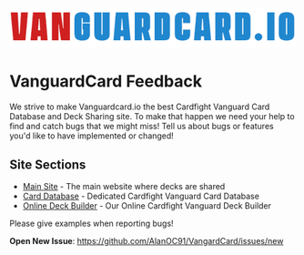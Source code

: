 [<img src="Logo (1).png" alt="VanguardCard" />](https://vanguardcard.io/)

# VanguardCard Feedback

We strive to make Vanguardcard.io the best Cardfight Vanguard Card Database and Deck Sharing site. To make that happen we need your help to find and catch bugs that we might miss! Tell us about bugs or features you'd like to have implemented or changed!


## Site Sections

* [Main Site](https://vanguardcard.io) - The main website where decks are shared
* [Card Database](https://vanguardcard.io/card-database/) - Dedicated Cardfight Vanguard Card Database
* [Online Deck Builder](https://vanguardcard.io/deckbuilder/) - Our Online Cardfight Vanguard Deck Builder

Please give examples when reporting bugs! 

**Open New Issue**: https://github.com/AlanOC91/VangardCard/issues/new
